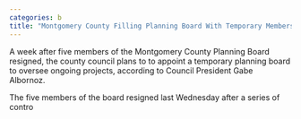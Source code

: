 ```yaml
---
categories: b
title: "Montgomery County Filling Planning Board With Temporary Members"
---
```


A week after five members of the Montgomery County Planning Board resigned, the county council plans to to appoint a temporary planning board to oversee ongoing projects, according to Council President Gabe Albornoz. 



The five members of the board resigned last Wednesday after a series of contro